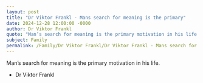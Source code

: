 ```yaml
---
layout: post
title: "Dr Viktor Frankl - Mans search for meaning is the primary"
date: 2024-12-28 12:00:00 -0000
author: Dr Viktor Frankl
quote: "Man’s search for meaning is the primary motivation in his life."
subject: Family
permalink: /Family/Dr Viktor Frankl/Dr Viktor Frankl - Mans search for meaning is the primary
---
```


Man’s search for meaning is the primary motivation in his life.

- Dr Viktor Frankl
